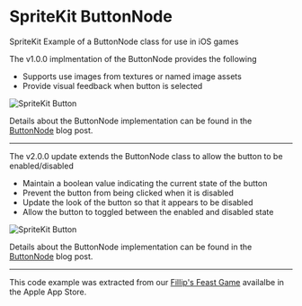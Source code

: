 # SpriteKit ButtonNode

SpriteKit Example of a ButtonNode class for use in iOS games

The v1.0.0 implmentation of the ButtonNode provides the following
* Supports use images from textures or named image assets
* Provide visual feedback when button is selected

![SpriteKit Button](http://blog.infinitecortex.com/wp-content/uploads/2015/11/ButtonNode-272x182.png "SpriteKit Button")

Details about the ButtonNode implementation can be found in the [ButtonNode](http://blog.infinitecortex.com/2015/12/button_node/) blog post.

---

The v2.0.0 update extends the ButtonNode class to allow the button to be enabled/disabled
* Maintain a boolean value indicating the current state of the button
* Prevent the button from being clicked when it is disabled
* Update the look of the button so that it appears to be disabled
* Allow the button to toggled between the enabled and disabled state

![SpriteKit Button](http://blog.infinitecortex.com/wp-content/uploads/2016/02/ButtonNodeEnable-272x182.png "SpriteKit Button")

Details about the ButtonNode implementation can be found in the [ButtonNode](http://blog.infinitecortex.com/2016/02/buttonnode-with-enable/) blog post.

---

This code example was extracted from our [Fillip's Feast Game](https://itunes.apple.com/us/app/fillips-feast/id926100130?mt=8) availalbe in the Apple App Store.

